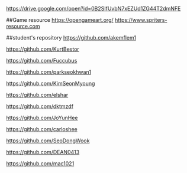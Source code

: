

https://drive.google.com/open?id=0B2SIfUvbN7xEZUd1ZG44T2dmNFE

##Game resource
https://opengameart.org/
https://www.spriters-resource.com

##student's repository
https://github.com/akemflem1

https://github.com/KurtBestor

https://github.com/Fuccubus

https://github.com/parkseokhwan1

https://github.com/KimSeonMyoung

https://github.com/elshar

https://github.com/dktmzdf

https://github.com/JoYunHee

https://github.com/carloshee

https://github.com/SeoDongWook

https://github.com/DEAN0413

https://github.com/mac1021



